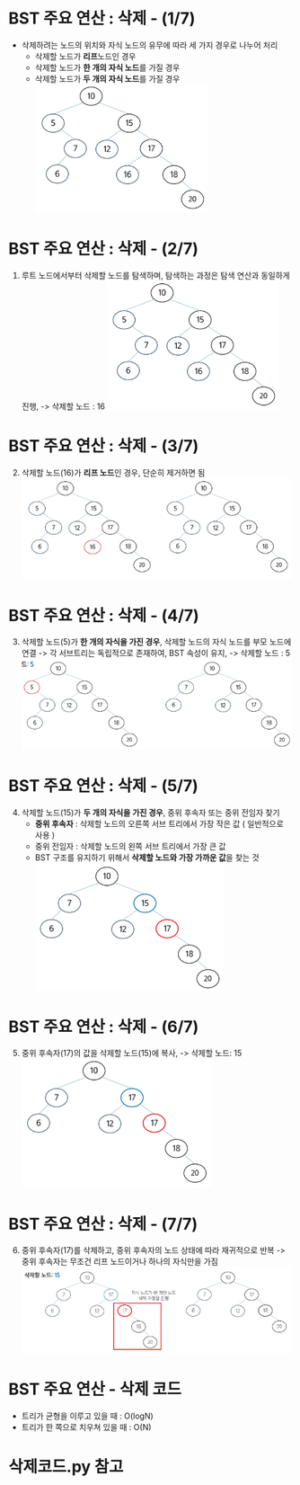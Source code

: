 # BST 주요 연산 : 삭제 - (1/7)
- 삭제하려는 노드의 위치와 자식 노드의 유무에 따라 세 가지 경우로 나누어 처리
    - 삭제할 노드가 **리프**노드인 경우
    - 삭제할 노드가 **한 개의 자식 노드**를 가질 경우
    - 삭제할 노드가 **두 개의 자식 노드**를 가질 경우
![alt text](image-11.png)

# BST 주요 연산 : 삭제 - (2/7)
1. 루트 노드에서부터 삭제할 노드를 탐색하며, 탐색하는 과정은 탐색 연산과 동일하게 진행, -> 삭제할 노드 : 16
![alt text](image-12.png)

# BST 주요 연산 : 삭제 - (3/7)
2. 삭제할 노드(16)가 **리프 노드**인 경우, 단순히 제거하면 됨
![alt text](image-13.png)

# BST 주요 연산 : 삭제 - (4/7)
3. 삭제할 노드(5)가 **한 개의 자식을 가진 경우**, 삭제할 노드의 자식 노드를 부모 노드에 연결 -> 각 서브트리는 독립적으로 존재하여, BST 속성이 유지, -> 삭제할 노드 : 5
![alt text](image-14.png)

# BST 주요 연산 : 삭제 - (5/7)
4. 삭제할 노드(15)가 **두 개의 자식을 가진 경우**, 중위 후속자 또는 중위 전임자 찾기
    - **중위 후속자** : 삭제할 노드의 오른쪽 서브 트리에서 가장 작은 값 ( 일반적으로 사용 )
    - 중위 전임자 : 삭제할 노드의 왼쪽 서브 트리에서 가장 큰 값
    - BST 구조를 유지하기 위해서 **삭제할 노드와 가장 가까운 값**을 찾는 것
![alt text](image-15.png)

# BST 주요 연산 : 삭제 - (6/7)
5. 중위 후속자(17)의 값을 삭제할 노드(15)에 복사,  -> 삭제할 노드: 15
![alt text](image-16.png)

# BST 주요 연산 : 삭제 - (7/7)
6. 중위 후속자(17)를 삭제하고, 중위 후속자의 노드 상태에 따라 재귀적으로 반복 -> 중위 후속자는 무조건 리프 노드이거나 하나의 자식만을 가짐
![alt text](image-17.png)

# BST 주요 연산 - 삭제 코드
- 트리가 균형을 이루고 있을 때 : O(logN)
- 트리가 한 쪽으로 치우쳐 있을 때 : O(N)

# 삭제코드.py 참고